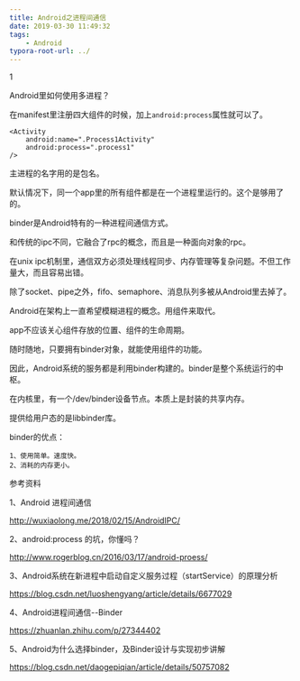 ```yaml
---
title: Android之进程间通信
date: 2019-03-30 11:49:32
tags:
	- Android
typora-root-url: ../
---
```




1

Android里如何使用多进程？

在manifest里注册四大组件的时候，加上`android:process`属性就可以了。

```
<Activity
	android:name=".Process1Activity"
	android:process=".process1"
/>

```

主进程的名字用的是包名。



默认情况下，同一个app里的所有组件都是在一个进程里运行的。这个是够用了的。



binder是Android特有的一种进程间通信方式。

和传统的ipc不同，它融合了rpc的概念，而且是一种面向对象的rpc。

在unix ipc机制里，通信双方必须处理线程同步、内存管理等复杂问题。不但工作量大，而且容易出错。

除了socket、pipe之外，fifo、semaphore、消息队列多被从Android里去掉了。

Android在架构上一直希望模糊进程的概念。用组件来取代。

app不应该关心组件存放的位置、组件的生命周期。

随时随地，只要拥有binder对象，就能使用组件的功能。

因此，Android系统的服务都是利用binder构建的。binder是整个系统运行的中枢。



在内核里，有一个/dev/binder设备节点。本质上是封装的共享内存。

提供给用户态的是libbinder库。



binder的优点：

```
1、使用简单。速度快。
2、消耗的内存更小。

```



参考资料

1、Android 进程间通信

http://wuxiaolong.me/2018/02/15/AndroidIPC/

2、android:process 的坑，你懂吗？

http://www.rogerblog.cn/2016/03/17/android-proess/

3、Android系统在新进程中启动自定义服务过程（startService）的原理分析

https://blog.csdn.net/luoshengyang/article/details/6677029

4、Android进程间通信--Binder

https://zhuanlan.zhihu.com/p/27344402

5、Android为什么选择binder，及Binder设计与实现初步讲解

https://blog.csdn.net/daogepiqian/article/details/50757082